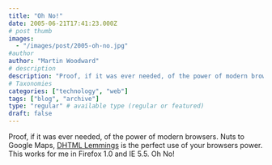 ```yaml
---
title: "Oh No!"
date: 2005-06-21T17:41:23.000Z
# post thumb
images:
  - "/images/post/2005-oh-no.jpg"
#author
author: "Martin Woodward"
# description
description: "Proof, if it was ever needed, of the power of modern browsers."
# Taxonomies
categories: ["technology", "web"]
tags: ["blog", "archive"]
type: "regular" # available type (regular or featured)
draft: false
---
```

Proof, if it was ever needed, of the power of modern browsers.  Nuts to Google Maps, [DHTML Lemmings](http://193.151.73.87/games/lemmings/index.html) is the perfect use of your browsers power.  This works for me in Firefox 1.0 and IE 5.5.  Oh No!